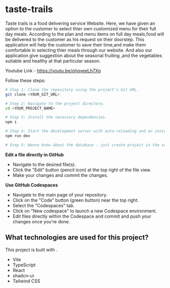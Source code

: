 # taste-trails


Taste trails is a food delivering service Website. Here, we have given an option to the customer to select thier own customized menu for their full day meals. 
According to the plan and menu items on full day meals,food will be delivered to the customer as his request on their doorstep.
This application will help the customer to save their time,and make them comfortable in selecting thier meals through our website.
And also our application give suggestion about the seasonal fruiting ,and the vegetables suitable and healthy at that particular season.

Youtube Link - https://youtu.be/ohqyeeLh7Xg

Follow these steps:

```sh
# Step 1: Clone the repository using the project's Git URL.
git clone <YOUR_GIT_URL>

# Step 2: Navigate to the project directory.
cd <YOUR_PROJECT_NAME>

# Step 3: Install the necessary dependencies.
npm i

# Step 4: Start the development server with auto-reloading and an instant preview.
npm run dev

# Step 5: Wanna know about the database - just create project in the supabase and create a project id , copy paste the id in the supabase module .
```

**Edit a file directly in GitHub**

- Navigate to the desired file(s).
- Click the "Edit" button (pencil icon) at the top right of the file view.
- Make your changes and commit the changes.

**Use GitHub Codespaces**

- Navigate to the main page of your repository.
- Click on the "Code" button (green button) near the top right.
- Select the "Codespaces" tab.
- Click on "New codespace" to launch a new Codespace environment.
- Edit files directly within the Codespace and commit and push your changes once you're done.

## What technologies are used for this project?

This project is built with .

- Vite
- TypeScript
- React
- shadcn-ui
- Tailwind CSS

